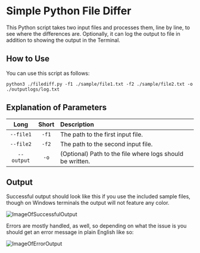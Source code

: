 # Simple Python File Differ
This Python script takes two input files and processes them, line by line, to see where the differences are. Optionally, it can log the output to file in addition to showing the output in the Terminal.

## How to Use
You can use this script as follows:

`python3 ./filediff.py -f1 ./sample/file1.txt -f2 ./sample/file2.txt -o ./outputlogs/log.txt`

## Explanation of Parameters
|    Long    | Short | Description                                               |
|:----------:|:-----:|:----------------------------------------------------------|
| `--file1`  | `-f1` | The path to the first input file.                         |
| `--file2`  | `-f2` | The path to the second input file.                        |
| `--output` |  `-o` | (Optional) Path to the file where logs should be written. |

## Output
Successful output should look like this if you use the included sample files, though on Windows terminals the output will not feature any color.

![ImageOfSuccessfulOutput](https://i.imgur.com/siRPp3D.png)

Errors are mostly handled, as well, so depending on what the issue is you should get an error message in plain English like so:

![ImageOfErrorOutput](https://i.imgur.com/NRjKbHo.png)
